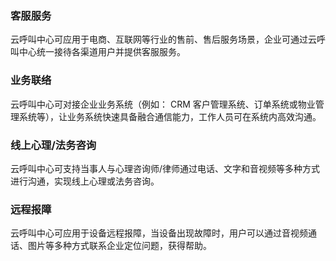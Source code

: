 ### 客服服务
云呼叫中心可应用于电商、互联网等行业的售前、售后服务场景，企业可通过云呼叫中心统一接待各渠道用户并提供客服服务。

### 业务联络
云呼叫中心可对接企业业务系统（例如： CRM 客户管理系统、订单系统或物业管理系统等），让业务系统快速具备融合通信能力，工作人员可在系统内高效沟通。

### 线上心理/法务咨询
云呼叫中心可支持当事人与心理咨询师/律师通过电话、文字和音视频等多种方式进行沟通，实现线上心理或法务咨询。

### 远程报障
云呼叫中心可应用于设备远程报障，当设备出现故障时，用户可以通过音视频通话、图片等多种方式联系企业定位问题，获得帮助。



